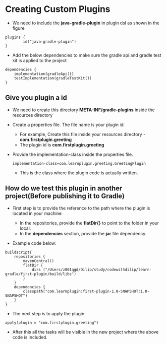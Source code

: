 # Creating Custom Plugins

-   We need to include the **java-gradle-plugin** in plugin dsl as shown in the figure
```
plugins {
        id("java-gradle-plugin")
}
```

-   Add the below dependencies to make sure the gradle api and gradle test kit is applied to the project

```
dependencies {
    implementation(gradleApi())
    testImplementation(gradleTestKit())
}
```

## Give you plugin a id

-   We need to create this directory **META-INF/gradle-plugins** inside the resources directory

-   Create a properties file. The file name is your plugin id.
    -   For example, Create this file inside your resources directory - **com.firstplugin.greeting**
    -   The plugin id is  **com.firstplugin.greeting**
-   Provide the implementation-class inside the properties file.

    ```
    implementation-class=com.learnplugin.greeting.GreetingPlugin
    ```    
    -   This is the class where the plugin code is actually written.

## How do we test this plugin in another project(Before publishing it to Gradle)

-   First step is to provide the reference to the path where the plugin is located in your machine
    -   In the repositories, provide the **flatDir{}** to point to the folder in your local. 
    -   In the **dependencies** section, provide the **jar** file dependency.
    
- Example code below:
        
```aidl
buildscript{
    repositories {
        mavenCentral()
        flatDir {
            dirs ("/Users/z001qgd/Dilip/study/codewithdilip/learn-gradle/first-plugin/build/libs")
        }
    }
    dependencies {
        classpath("com.learnplugin:first-plugin-1.0-SNAPSHOT:1.0-SNAPSHOT")
    }
}

```

-   The next step is to apply the plugin:
```aidl
apply(plugin = "com.firstplugin.greeting")
```    

-   After this all the tasks will be visible in the new project where the above code is included.